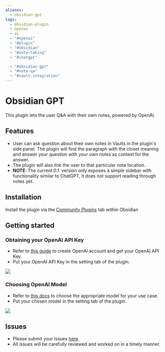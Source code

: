 ```yaml
---
aliases:
  - obsidian-gpt
tags:
  - obsidian-plugin
  - openai
  - ai
  - "#openai"
  - "#plugin"
  - "#obsidian"
  - "#note-taking"
  - "#chatgpt"

  - "#obsidian-gpt"
  - "#note-qa"
  - "#vault-integration"
---
```

# Obsidian GPT

[installation-instructions]: https://help.obsidian.md/Advanced+topics/Third-party+plugins#Discover+and+install+community+plugins

This plugin lets the user Q&A with their own notes, powered by OpenAI.

## Features

- User can ask question about their own notes in Vaults in the plugin's side panel. The plugin will find the paragraph with the closet meaning and answer your question with your own notes as context for the answer.
- The plugin will also link the user to that particular note location.
- **NOTE**: The current _0.1._ version only exposes a simple sidebar with functionality similar to ChatGPT, it does not support reading through notes yet.

## Installation

Install the plugin via the [Community Plugins][installation-instructions] tab within Obsidian

## Getting started

### Obtaining your OpenAI API Key

- Refer to [this guide](https://www.maisieai.com/help/how-to-get-an-openai-api-key-for-chatgpt) to create OpenAI account and get your OpenAI API Key.
- Put your OpenAI API Key in the setting tab of the plugin.

<img src='assets/OpenAIKey.png'>

### Choosing OpenAI Model

- Refer to [this docs](https://platform.openai.com/docs/models/overview) to choose the appropriate model for your use case.
- Put your chosen model in the setting tab of the plugin.

<img src='assets/OpenAIModel.png'>

## Issues

- Please submit your issues [here](https://github.com/dangchinh25/obsidian-gpt/issues).
- All issues will be carefully reviewed and worked on in a timely manner.
